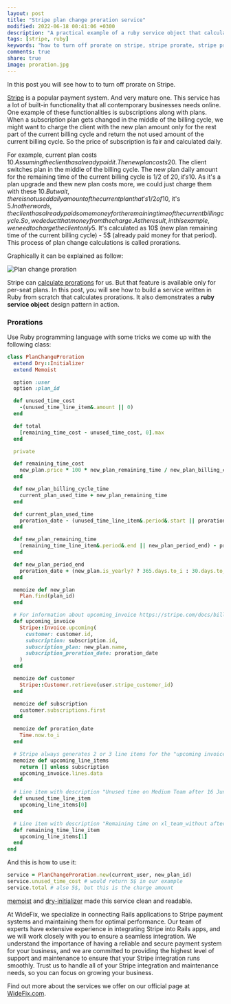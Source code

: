 ```yaml
---
layout: post
title: "Stripe plan change proration service"
modified: 2022-06-18 00:41:06 +0300
description: "A practical example of a ruby service object that calculates Stripe plan change proration."
tags: [stripe, ruby]
keywords: "how to turn off prorate on stripe, stripe prorate, stripe prorate subscription, stripe subscription prorate, prorate stripe"
comments: true
share: true
image: proration.jpg
---
```


In this post you will see how to to turn off prorate on Stripe.

[Stripe](https://stripe.com/) is a popular payment system. And very mature one. This service has
a lot of built-in functionality that all contemporary businesses needs online.
One example of these functionalities is subscriptions along with plans. When a subscription plan gets
changed in the middle of the billing cycle, we might want to charge the client with the new plan amount
only for the rest part of the current billing cycle and return the not used amount of the current billing cycle.
So the price of subscription is fair and calculated daily.

For example, current plan costs 10$. Assuming the client has already paid it.
The new plan costs 20$. The client switches plan in the middle of the billing cycle.
The new plan daily amount for the remaining time of the current billing cycle is 1/2 of 20$, it's 10$.
As it's a plan upgrade and thew new plan costs more, we could just charge them with these 10$.
But wait, there is not used daily amount of the current plan that's 1/2 of 10$, it's 5$. In other words,
the client has already paid some money for the remaining time of the current billing cycle.
So, we deduct that money from the charge.
As the result, in this example, we need to charge the client only 5$.
It's calculated as 10$ (new plan remaining time of the current billing cycle) - 5$ (already paid money for that period).
This process of plan change calculations is called prorations.

Graphically it can be explained as follow:

![Plan change proration](/images/plan-change.png)

Stripe can [calculate prorations](https://stripe.com/docs/billing/subscriptions/prorations) for us.
But that feature is available only for per-seat plans. In this post, you will see how to build a service
written in Ruby from scratch that calculates prorations. It also demonstrates a **ruby service object** design pattern in action.

### Prorations

Use Ruby programming language with some tricks we come up with the following class:

```ruby
class PlanChangeProration
  extend Dry::Initializer
  extend Memoist

  option :user
  option :plan_id

  def unused_time_cost
    -(unused_time_line_item&.amount || 0)
  end

  def total
    [remaining_time_cost - unused_time_cost, 0].max
  end

  private

  def remaining_time_cost
    new_plan.price * 100 * new_plan_remaining_time / new_plan_billing_cycle_time.to_f
  end

  def new_plan_billing_cycle_time
    current_plan_used_time + new_plan_remaining_time
  end

  def current_plan_used_time
    proration_date - (unused_time_line_item&.period&.start || proration_date)
  end

  def new_plan_remaining_time
    (remaining_time_line_item&.period&.end || new_plan_period_end) - proration_date
  end

  def new_plan_period_end
    proration_date + (new_plan.is_yearly? ? 365.days.to_i : 30.days.to_i)
  end

  memoize def new_plan
    Plan.find(plan_id)
  end

  # For information about upcoming_invoice https://stripe.com/docs/billing/subscriptions/prorations
  def upcoming_invoice
    Stripe::Invoice.upcoming(
      customer: customer.id,
      subscription: subscription.id,
      subscription_plan: new_plan.name,
      subscription_proration_date: proration_date
    )
  end

  memoize def customer
    Stripe::Customer.retrieve(user.stripe_customer_id)
  end

  memoize def subscription
    customer.subscriptions.first
  end

  memoize def proration_date
    Time.now.to_i
  end

  # Stripe always generates 2 or 3 line items for the "upcoming invoice"
  memoize def upcoming_line_items
    return [] unless subscription
    upcoming_invoice.lines.data
  end

  # Line item with description "Unused time on Medium Team after 16 Jun 2022" (Medium Team is current plan)
  def unused_time_line_item
    upcoming_line_items[0]
  end

  # Line item with description "Remaining time on xl_team_without after 16 Jun 2022" (xl_team_without is new plan)
  def remaining_time_line_item
    upcoming_line_items[1]
  end
end
```


And this is how to use it:

```ruby
service = PlanChangeProration.new(current_user, new_plan_id)
service.unused_time_cost # would return 5$ in our example
service.total # also 5$, but this is the charge amount
```

[memoist](https://github.com/matthewrudy/memoist) and [dry-initializer](https://dry-rb.org/gems/dry-initializer/3.0/)
made this service clean and readable.

At WideFix, we specialize in connecting Rails applications to Stripe payment systems and maintaining them for optimal performance. Our team of experts have extensive experience in integrating Stripe into Rails apps, and we will work closely with you to ensure a seamless integration. We understand the importance of having a reliable and secure payment system for your business, and we are committed to providing the highest level of support and maintenance to ensure that your Stripe integration runs smoothly. Trust us to handle all of your Stripe integration and maintenance needs, so you can focus on growing your business.

Find out more about the services we offer on our official page at [WideFix.com](https://widefix.com/).
